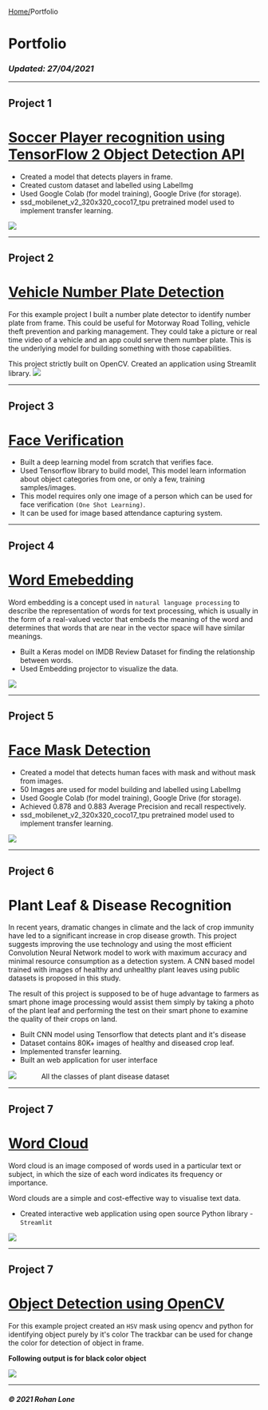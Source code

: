 [Home/](https://rohanlone.github.io/Home/)Portfolio

# Portfolio
### <em> Updated: 27/04/2021 </em>

---

## Project 1 
# [Soccer Player recognition using TensorFlow 2 Object Detection API](https://github.com/RohanLone/Tensorflow_Object_Detection_with_Tensorflow_2.0) 
* Created a model that detects players in frame.
* Created custom dataset and labelled using LabelImg
* Used Google Colab (for model training), Google Drive (for storage). 
* ssd_mobilenet_v2_320x320_coco17_tpu pretrained model used to implement transfer learning. 
<img src="https://github.com/RohanLone/Home/blob/gh-pages/assets/images/8.png?raw=true"/>

---
## Project 2 
# [Vehicle Number Plate Detection](https://github.com/RohanLone/Number-Plate-Detection-App) 
For this example project I built a number plate detector to identify number plate from frame. This could be useful for Motorway Road Tolling, vehicle theft prevention and parking management. They could take a picture or real time video of a vehicle and an app could serve them number plate. This is the underlying model for building something with those capabilities. 

This project strictly built on OpenCV. Created an application using Streamlit library. 
<img src="https://github.com/RohanLone/Number-Plate-Detection-App/blob/main/Demo/Demo.gif?raw=true"/>

---


## Project 3 
# [Face Verification](https://github.com/RohanLone/FaceVerification) 
* Built a deep learning model from scratch that verifies face.
* Used Tensorflow library to build model, This model learn information about object categories from one, or only a few, training samples/images.
* This model requires only one image of a person which can be used for face verification `(One Shot Learning)`.
* It can be used for image based attendance capturing system. 


---

## Project 4 
# [Word Emebedding](https://github.com/RohanLone/word_embedding) 
Word embedding is a concept used in `natural language processing` to describe the representation of words for text processing, which is usually in the form of a real-valued vector that embeds the meaning of the word and determines that words that are near in the vector space will have similar meanings.
* Built a Keras model on IMDB Review Dataset for finding the relationship between words.
* Used Embedding projector to visualize the data.


<img src="https://github.com/RohanLone/word_embedding/blob/main/Embedding%20Projector.png?raw=true"/>

---


## Project 5 
# [Face Mask Detection](https://github.com/RohanLone/Face_mask_detection) 
* Created a model that detects human faces with mask and without mask from images.
* 50 Images are used for model building and labelled using LabelImg
* Used Google Colab (for model training), Google Drive (for storage). 
* Achieved 0.878 and 0.883 Average Precision and recall respectively.
* ssd_mobilenet_v2_320x320_coco17_tpu pretrained model used to implement transfer learning. 

<img src="https://github.com/RohanLone/Home/blob/gh-pages/assets/images/result.png?raw=true"/>

---



## Project 6
# Plant Leaf & Disease Recognition
In recent years, dramatic changes in climate and the lack of crop immunity have led to a significant increase in crop disease growth.
This project suggests improving the use technology and using the most efficient Convolution Neural Network model to work with maximum accuracy and minimal resource consumption as a detection system. A CNN based model trained with images of healthy and unhealthy plant leaves using public datasets is proposed in this study. 

The result of this project is supposed to be of huge advantage to farmers as smart phone image processing would assist them simply by taking a photo of the plant leaf and performing the test on their smart phone to examine the quality of their crops on land.

* Built CNN model using Tensorflow that detects plant and it's disease
* Dataset contains 80K+ images of healthy and diseased crop leaf.
* Implemented transfer learning.
* Built an web application for user interface
<img src="https://github.com/RohanLone/Home/blob/gh-pages/assets/images/Asset%204.png?raw=true"/>
&emsp;&emsp;&emsp; All the classes of plant disease dataset  

---

## Project  7
# [Word Cloud](https://github.com/RohanLone/wordcloud) 
Word cloud is an image composed of words used in a particular text or subject, in which the size of each word indicates its frequency or importance.

Word clouds are a simple and cost-effective way to visualise text data.

* Created interactive web application using open source Python library - `Streamlit`

<img src="https://github.com/RohanLone/wordcloud/blob/main/Screenshots/Screenshot_Streamlit_app.png?raw=true"/>

---

## Project  7
# [Object Detection using OpenCV](https://github.com/RohanLone/object_detection_opencv) 
For this example project created an `HSV` mask using opencv and python for identifying object purely by it's color
The trackbar can be used for change the color for detection of object in frame.

**Following output is for black color object** 

<img src="https://github.com/RohanLone/object_detection_opencv/blob/main/Demo%20Videos/Demo.gif?raw=true"/>


---



##### © 2021 Rohan Lone
